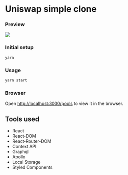 # Uniswap simple clone

### Preview

![](preview.gif)

### Initial setup

```sh
yarn
```

### Usage

```sh
yarn start
```

### Browser

Open [http://localhost:3000/pools](http://localhost:3000/pools) to view it in the browser.

## Tools used

- React
- React-DOM
- React-Router-DOM
- Context API
- Graphql
- Apollo
- Local Storage
- Styled Components

